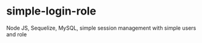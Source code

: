 # simple-login-role
Node JS, Sequelize, MySQL, simple session management with simple users and role
